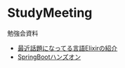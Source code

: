 # StudyMeeting
勉強会資料

- [最近話題になってる言語Elixirの紹介](http://piyoshi.github.io/StudyMeeting/slides/elixir_meetup.html)
- [SpringBootハンズオン](http://piyoshi.github.io/StudyMeeting/slides/springboot_handson.html)

